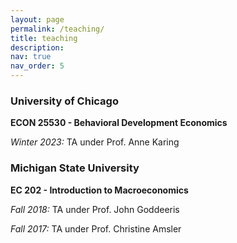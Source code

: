 ```yaml
---
layout: page
permalink: /teaching/
title: teaching
description:
nav: true
nav_order: 5
---
```


### University of Chicago

**ECON 25530 - Behavioral Development Economics**

*Winter 2023:* TA under Prof. Anne Karing

### Michigan State University

**EC 202 - Introduction to Macroeconomics**

*Fall 2018:* TA under Prof. John Goddeeris

*Fall 2017:* TA under Prof. Christine Amsler
